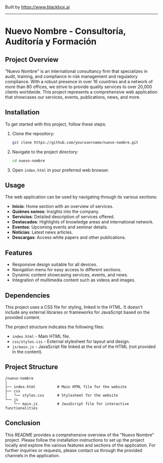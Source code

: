 
Built by https://www.blackbox.ai

---

# Nuevo Nombre - Consultoría, Auditoría y Formación

## Project Overview
"Nuevo Nombre" is an international consultancy firm that specializes in audit, training, and compliance in risk management and regulatory compliance. With a robust presence in over 16 countries and a network of more than 80 offices, we strive to provide quality services to over 20,000 clients worldwide. This project represents a comprehensive web application that showcases our services, events, publications, news, and more.

## Installation
To get started with this project, follow these steps:

1. Clone the repository:
   ```bash
   git clone https://github.com/yourusername/nuevo-nombre.git
   ```

2. Navigate to the project directory:
   ```bash
   cd nuevo-nombre
   ```

3. Open `index.html` in your preferred web browser.

## Usage
The web application can be used by navigating through its various sections:
- **Inicio**: Home section with an overview of services.
- **Quiénes somos**: Insights into the company.
- **Servicios**: Detailed description of services offered.
- **Destacados**: Highlights of knowledge areas and international network.
- **Eventos**: Upcoming events and seminar details.
- **Noticias**: Latest news articles.
- **Descargas**: Access white papers and other publications.

## Features
- Responsive design suitable for all devices.
- Navigation menu for easy access to different sections.
- Dynamic content showcasing services, events, and news.
- Integration of multimedia content such as videos and images.

## Dependencies
This project uses a CSS file for styling, linked in the HTML. It doesn't include any external libraries or frameworks for JavaScript based on the provided content.

The project structure indicates the following files:
- `index.html` - Main HTML file.
- `css/styles.css` - External stylesheet for layout and design.
- `js/main.js` - JavaScript file linked at the end of the HTML (not provided in the content).

## Project Structure
```plaintext
/nuevo-nombre
│
├── index.html          # Main HTML file for the website
├── css
│   └── styles.css      # Stylesheet for the website
└── js
    └── main.js         # JavaScript file for interactive functionalities
```

## Conclusion
This README provides a comprehensive overview of the "Nuevo Nombre" project. Please follow the installation instructions to set up the project locally and explore the various features and sections of the application. For further inquiries or requests, please contact us through the provided channels in the application.